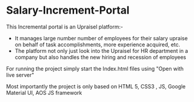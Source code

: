 # Salary-Increment-Portal

This Incremental portal is an Upraisel platform:-
- It manages large number number of employees for their salary upraise on behalf of task accomplishments, more experience acquired, etc.
- The platform not only just look into the Upraisel for HR department in a company but also handles the new hiring and recession of employees

For running the project simply start the Index.html files using "Open with live server"

Most importantly the project is only based on HTML 5, CSS3 , JS, Google Material UI, AOS JS framework
